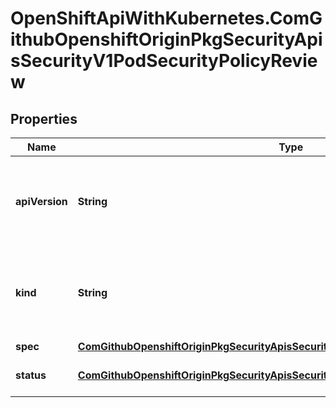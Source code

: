 # OpenShiftApiWithKubernetes.ComGithubOpenshiftOriginPkgSecurityApisSecurityV1PodSecurityPolicyReview

## Properties
Name | Type | Description | Notes
------------ | ------------- | ------------- | -------------
**apiVersion** | **String** | APIVersion defines the versioned schema of this representation of an object. Servers should convert recognized schemas to the latest internal value, and may reject unrecognized values. More info: http://releases.k8s.io/HEAD/docs/devel/api-conventions.md#resources | [optional] 
**kind** | **String** | Kind is a string value representing the REST resource this object represents. Servers may infer this from the endpoint the client submits requests to. Cannot be updated. In CamelCase. More info: http://releases.k8s.io/HEAD/docs/devel/api-conventions.md#types-kinds | [optional] 
**spec** | [**ComGithubOpenshiftOriginPkgSecurityApisSecurityV1PodSecurityPolicyReviewSpec**](ComGithubOpenshiftOriginPkgSecurityApisSecurityV1PodSecurityPolicyReviewSpec.md) | spec is the PodSecurityPolicy to check. | 
**status** | [**ComGithubOpenshiftOriginPkgSecurityApisSecurityV1PodSecurityPolicyReviewStatus**](ComGithubOpenshiftOriginPkgSecurityApisSecurityV1PodSecurityPolicyReviewStatus.md) | status represents the current information/status for the PodSecurityPolicyReview. | [optional] 


